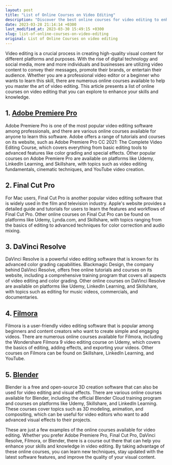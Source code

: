 ```yaml
---
layout: post
title: "List of Online Courses on Video Editing"
description: "Discover the best online courses for video editing to enhance your skills in creating stunning visual content for different platforms and purposes."
date: 2023-03-28 21:14:14 +0300
last_modified_at: 2023-03-30 15:49:15 +0300
slug: list-of-online-courses-on-video-editing
original: List of Online Courses on video editing
---
```

Video editing is a crucial process in creating high-quality visual content for different platforms and purposes. With the rise of digital technology and social media, more and more individuals and businesses are utilizing video content to convey their messages, promote their brands, or entertain their audience. Whether you are a professional video editor or a beginner who wants to learn this skill, there are numerous online courses available to help you master the art of video editing. This article presents a list of online courses on video editing that you can explore to enhance your skills and knowledge.

## 1. [Adobe Premiere Pro](/photography-and-videography/adobe-premiere-pro-cc-2021-the-complete-video-editing-course.html)

Adobe Premiere Pro is one of the most popular video editing software among professionals, and there are various online courses available for anyone to learn this software. Adobe offers a range of tutorials and courses on its website, such as Adobe Premiere Pro CC 2021: The Complete Video Editing Course, which covers everything from basic editing tools to advanced features like color grading and special effects. Other popular courses on Adobe Premiere Pro are available on platforms like Udemy, LinkedIn Learning, and Skillshare, with topics such as video editing fundamentals, cinematic techniques, and YouTube video creation.

## 2\. Final Cut Pro

For Mac users, Final Cut Pro is another popular video editing software that is widely used in the film and television industry. Apple's website provides a detailed guide and tutorials for users to learn the features and workflows of Final Cut Pro. Other online courses on Final Cut Pro can be found on platforms like Udemy, Lynda.com, and Skillshare, with topics ranging from the basics of editing to advanced techniques for color correction and audio mixing.

## 3\. DaVinci Resolve

DaVinci Resolve is a powerful video editing software that is known for its advanced color grading capabilities. Blackmagic Design, the company behind DaVinci Resolve, offers free online tutorials and courses on its website, including a comprehensive training program that covers all aspects of video editing and color grading. Other online courses on DaVinci Resolve are available on platforms like Udemy, LinkedIn Learning, and Skillshare, with topics such as editing for music videos, commercials, and documentaries.

## 4. [Filmora](/photography-and-videography/wondershare-filmora-9-video-editing-course-on-udemy.html)

Filmora is a user-friendly video editing software that is popular among beginners and content creators who want to create simple and engaging videos. There are numerous online courses available for Filmora, including the Wondershare Filmora 9 video editing course on Udemy, which covers the basics of editing, adding effects, and exporting your videos. Other courses on Filmora can be found on Skillshare, LinkedIn Learning, and YouTube.

## 5. [Blender](/photography-and-videography/blender-cloud-training-program-the-ultimate-resource-for-3d-designers.html)

Blender is a free and open-source 3D creation software that can also be used for video editing and visual effects. There are various online courses available for Blender, including the official Blender Cloud training program and courses on platforms like Udemy, Skillshare, and LinkedIn Learning. These courses cover topics such as 3D modeling, animation, and compositing, which can be useful for video editors who want to add advanced visual effects to their projects.

These are just a few examples of the online courses available for video editing. Whether you prefer Adobe Premiere Pro, Final Cut Pro, DaVinci Resolve, Filmora, or Blender, there is a course out there that can help you enhance your skills and knowledge in video editing. By taking advantage of these online courses, you can learn new techniques, stay updated with the latest software features, and improve the quality of your visual content.